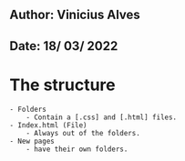 ## Author: Vinicius Alves
## Date: 18/ 03/ 2022

 
# The structure
    - Folders
        - Contain a [.css] and [.html] files.
    - Index.html (File)
        - Always out of the folders.
    - New pages
        - have their own folders.
        
